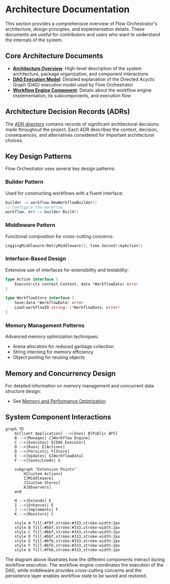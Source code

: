 # Architecture Documentation

This section provides a comprehensive overview of Flow Orchestrator's architecture, design principles, and implementation details. These documents are useful for contributors and users who want to understand the internals of the system.

## Core Architecture Documents

- [**Architecture Overview**](./overview.md): High-level description of the system architecture, package organization, and component interactions
- [**DAG Execution Model**](./dag-execution.md): Detailed explanation of the Directed Acyclic Graph (DAG) execution model used by Flow Orchestrator
- [**Workflow Engine Component**](./component-workflow.md): Details about the workflow engine implementation, its subcomponents, and execution flow

## Architecture Decision Records (ADRs)

The [ADR directory](./adr/) contains records of significant architectural decisions made throughout the project. Each ADR describes the context, decision, consequences, and alternatives considered for important architectural choices.

## Key Design Patterns

Flow Orchestrator uses several key design patterns:

### Builder Pattern
Used for constructing workflows with a fluent interface:

```go
builder := workflow.NewWorkflowBuilder()
// Configure the workflow
workflow, err := builder.Build()
```

### Middleware Pattern
Functional composition for cross-cutting concerns:

```go
LoggingMiddleware(RetryMiddleware(3, time.Second)(myAction))
```

### Interface-Based Design
Extensive use of interfaces for extensibility and testability:

```go
type Action interface {
    Execute(ctx context.Context, data *WorkflowData) error
}

type WorkflowStore interface {
    Save(data *WorkflowData) error
    Load(workflowID string) (*WorkflowData, error)
}
```

### Memory Management Patterns
Advanced memory optimization techniques:

- Arena allocation for reduced garbage collection
- String interning for memory efficiency
- Object pooling for reusing objects

## Memory and Concurrency Design

For detailed information on memory management and concurrent data structure design:

- See [Memory and Performance Optimization](../guides/performance-optimization.md)

## System Component Interactions

```mermaid
graph TD
    A[Client Application] -->|Uses| B[Public API]
    B -->|Manages| C[Workflow Engine]
    C -->|Executes| D[DAG Executor]
    D -->|Runs| E[Actions]
    D -->|Persists| F[Store]
    E -->|Updates| G[WorkflowData]
    F -->|Saves/Loads| G
    
    subgraph "Extension Points"
        H[Custom Actions]
        I[Middleware]
        J[Custom Stores]
        K[Observers]
    end
    
    H -->|Extends| E
    I -->|Enhances| E
    J -->|Implements| F
    K -->|Monitors| C
    
    style A fill:#f9f,stroke:#333,stroke-width:2px
    style B fill:#bbf,stroke:#333,stroke-width:2px
    style C fill:#bbf,stroke:#333,stroke-width:2px
    style D fill:#bbf,stroke:#333,stroke-width:2px
    style E fill:#bfb,stroke:#333,stroke-width:2px
    style F fill:#bfb,stroke:#333,stroke-width:2px
    style G fill:#fbb,stroke:#333,stroke-width:2px
```

The diagram above illustrates how the different components interact during workflow execution. The workflow engine coordinates the execution of the DAG, while middleware provides cross-cutting concerns and the persistence layer enables workflow state to be saved and restored. 